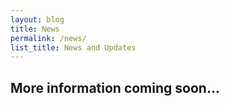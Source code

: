 ```yaml
---
layout: blog
title: News
permalink: /news/
list_title: News and Updates
---
```


<h2>More information coming soon...<h2>